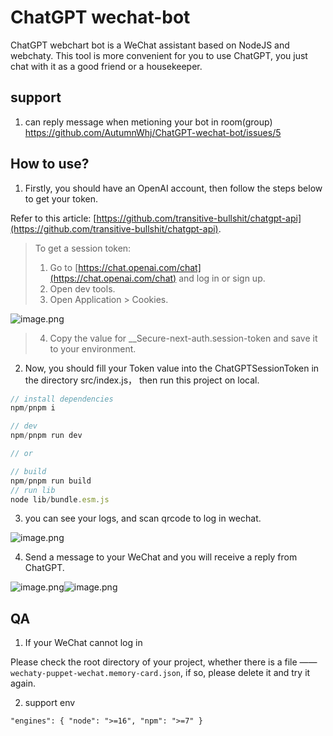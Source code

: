 
# ChatGPT wechat-bot

ChatGPT webchart bot is a WeChat assistant based on NodeJS and webchaty. This tool is more convenient for you to  use ChatGPT, you just chat with it as a good friend or a housekeeper.

## support
1. can reply message when metioning your bot in room(group) https://github.com/AutumnWhj/ChatGPT-wechat-bot/issues/5

## How to use?

1. Firstly, you should have an OpenAI account,  then follow the steps below to get your token. 

Refer to this article: [https://github.com/transitive-bullshit/chatgpt-api](https://github.com/transitive-bullshit/chatgpt-api). 
> To get a session token:
> 1. Go to [https://chat.openai.com/chat](https://chat.openai.com/chat) and log in or sign up.
> 2. Open dev tools.
> 3. Open Application > Cookies. 
> 
![image.png](https://cdn.nlark.com/yuque/0/2022/png/2777249/1670287051371-acd694da-cd3f-46c4-97c4-96438965f8a4.png#averageHue=%232d3136&clientId=uf4023d0a-0da7-4&crop=0&crop=0&crop=1&crop=1&from=paste&height=497&id=u77b3570c&margin=%5Bobject%20Object%5D&name=image.png&originHeight=994&originWidth=1586&originalType=binary&ratio=1&rotation=0&showTitle=false&size=796464&status=done&style=none&taskId=uf4e7e669-4feb-431a-80b7-f7ab47c9113&title=&width=793)
> 4. Copy the value for __Secure-next-auth.session-token and save it to your environment.

2. Now, you should fill your Token value into the ChatGPTSessionToken in the directory src/index.js， then run this project on local.
```javascript
// install dependencies
npm/pnpm i

// dev
npm/pnpm run dev

// or 

// build
npm/pnpm run build
// run lib
node lib/bundle.esm.js

```

3. you can see your logs, and scan qrcode to log in wechat.

![image.png](https://cdn.nlark.com/yuque/0/2022/png/2777249/1670287138908-cc898c58-6e0a-488f-ae07-ae489508c1be.png#averageHue=%23484948&clientId=uf4023d0a-0da7-4&crop=0&crop=0&crop=1&crop=1&from=paste&height=442&id=ub5fee6b7&margin=%5Bobject%20Object%5D&name=image.png&originHeight=1200&originWidth=1660&originalType=binary&ratio=1&rotation=0&showTitle=false&size=492370&status=done&style=none&taskId=u233d9139-1ef5-42bf-9f44-354c6565862&title=&width=612)

4. Send a message to your WeChat and you will receive a reply from ChatGPT.

![image.png](https://cdn.nlark.com/yuque/0/2022/png/2777249/1670288278607-73beed83-1a42-42db-8404-72ba60bf2c53.png#averageHue=%234d4e4d&clientId=uf4023d0a-0da7-4&crop=0&crop=0&crop=1&crop=1&from=paste&height=437&id=uff52651b&margin=%5Bobject%20Object%5D&name=image.png&originHeight=874&originWidth=1398&originalType=binary&ratio=1&rotation=0&showTitle=false&size=543479&status=done&style=none&taskId=ub5559ec7-30f8-4c07-a9f8-1445a659835&title=&width=699)![image.png](https://cdn.nlark.com/yuque/0/2022/png/2777249/1670288469581-470c7f45-b3db-4a7e-ab01-32b44b812668.png#averageHue=%23f2f2f2&clientId=uf4023d0a-0da7-4&crop=0&crop=0&crop=1&crop=1&from=paste&height=230&id=u97e5b1e5&margin=%5Bobject%20Object%5D&name=image.png&originHeight=460&originWidth=1266&originalType=binary&ratio=1&rotation=0&showTitle=false&size=112172&status=done&style=none&taskId=u7d7970df-3044-4534-910c-fdb7b3d2a5b&title=&width=633)

## QA
1. If your WeChat cannot log in

Please check the root directory of your project, whether there is a file —— `wechaty-puppet-wechat.memory-card.json`, if so, please delete it and try it again.

2. support env
```
"engines": { "node": ">=16", "npm": ">=7" }
```

